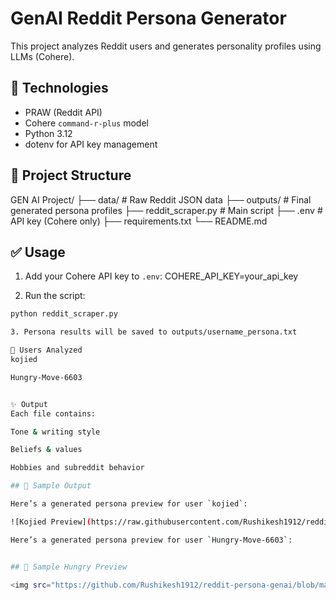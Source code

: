 # GenAI Reddit Persona Generator

This project analyzes Reddit users and generates personality profiles using LLMs (Cohere).

## 🧠 Technologies
- PRAW (Reddit API)
- Cohere `command-r-plus` model
- Python 3.12
- dotenv for API key management

## 📂 Project Structure
GEN AI Project/
├── data/ # Raw Reddit JSON data
├── outputs/ # Final generated persona profiles
├── reddit_scraper.py # Main script
├── .env # API key (Cohere only)
├── requirements.txt
└── README.md


## ✅ Usage

1. Add your Cohere API key to `.env`:
COHERE_API_KEY=your_api_key

2. Run the script:
```bash
python reddit_scraper.py

3. Persona results will be saved to outputs/username_persona.txt

👤 Users Analyzed
kojied

Hungry-Move-6603


✨ Output
Each file contains:

Tone & writing style

Beliefs & values

Hobbies and subreddit behavior

## 📸 Sample Output

Here’s a generated persona preview for user `kojied`:

![Kojied Preview](https://raw.githubusercontent.com/Rushikesh1912/reddit-persona-genai/main/Images/kojied.jpg)

Here’s a generated persona preview for user `Hungry-Move-6603`:


## 🧪 Sample Hungry Preview

<img src="https://github.com/Rushikesh1912/reddit-persona-genai/blob/main/Images/Hungry-Move.jpg" alt="Hungry Preview" width="400"/>

